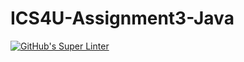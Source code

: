 # ICS4U-Assignment3-Java

[![GitHub's Super Linter](https://github.com/Felipe-Affonso047/ICS4U-Assignment3-Java/workflows/GitHub's%20Super%20Linter/badge.svg)](https://github.com/Felipe-Affonso047/ICS4U-Assignment3-Java/actions)
